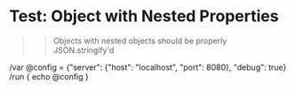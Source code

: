 # Test: Object with Nested Properties

>> Objects with nested objects should be properly JSON.stringify'd

/var @config = {"server": {"host": "localhost", "port": 8080}, "debug": true}
/run { echo @config }
